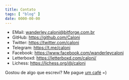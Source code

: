 ```yaml
---
title: Contato
tags: [ "blog" ]
date: 0000-00-00
---
```

 - EMail: wanderley.caloni@bitforge.com.br
 - GitHub: https://github.com/Caloni
 - Twitter: https://twitter.com/caloni
 - Telegram: https://t.me/caloni
 - Facebook: https://www.facebook.com/wanderleycaloni
 - Letterboxd: https://letterboxd.com/caloni/
 - Lichess: https://lichess.org/@/caloni

Gostou de algo que escrevi? Me pague [um café](https://ko-fi.com/caloni) =)
